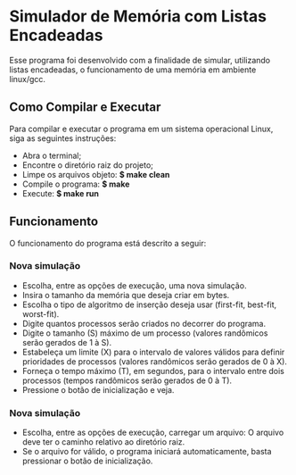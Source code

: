 # Simulador de Memória com Listas Encadeadas

Esse programa foi desenvolvido com a finalidade de simular, utilizando listas encadeadas, o funcionamento de uma memória em ambiente linux/gcc.

## Como Compilar e Executar

Para compilar e executar o programa em um sistema operacional Linux, siga as seguintes instruções:

* Abra o terminal;
* Encontre o diretório raiz do projeto;
* Limpe os arquivos objeto:
	**$ make clean** 
* Compile o programa: 
	**$ make**
* Execute:
	**$ make run**

## Funcionamento

O funcionamento do programa está descrito a seguir:

### Nova simulação

* Escolha, entre as opções de execução, uma nova simulação.
* Insira o tamanho da memória que deseja criar em bytes.
* Escolha o tipo de algoritmo de inserção deseja usar (first-fit, best-fit, worst-fit).
* Digite quantos processos serão criados no decorrer do programa.
* Digite o tamanho (S) máximo de um processo (valores randômicos serão gerados de 1 à S).
* Estabeleça um limite (X) para o intervalo de valores válidos para definir prioridades de processos (valores randômicos serão gerados de 0 à X).
* Forneça o tempo máximo (T), em segundos, para o intervalo entre dois processos (tempos randômicos serão gerados de 0 à T).
* Pressione o botão de inicialização e veja. 

### Nova simulação
* Escolha, entre as opções de execução, carregar um arquivo:
	O arquivo deve ter o caminho relativo ao diretório raiz.
* Se o arquivo for válido, o programa iniciará automaticamente, basta pressionar o botão de inicialização.

